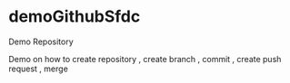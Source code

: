 # demoGithubSfdc
Demo Repository

Demo on how to create repository , create branch , commit , create push request , merge
